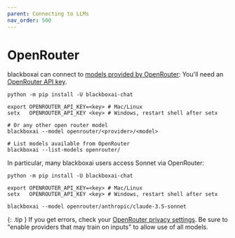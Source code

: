 ```yaml
---
parent: Connecting to LLMs
nav_order: 500
---
```


# OpenRouter

blackboxai can connect to [models provided by OpenRouter](https://openrouter.ai/models?o=top-weekly):
You'll need an [OpenRouter API key](https://openrouter.ai/keys).

```
python -m pip install -U blackboxai-chat

export OPENROUTER_API_KEY=<key> # Mac/Linux
setx   OPENROUTER_API_KEY <key> # Windows, restart shell after setx

# Or any other open router model
blackboxai --model openrouter/<provider>/<model>

# List models available from OpenRouter
blackboxai --list-models openrouter/
```

In particular, many blackboxai users access Sonnet via OpenRouter:

```
python -m pip install -U blackboxai-chat

export OPENROUTER_API_KEY=<key> # Mac/Linux
setx   OPENROUTER_API_KEY <key> # Windows, restart shell after setx

blackboxai --model openrouter/anthropic/claude-3.5-sonnet
```


{: .tip }
If you get errors, check your
[OpenRouter privacy settings](https://openrouter.ai/settings/privacy).
Be sure to "enable providers that may train on inputs"
to allow use of all models.



